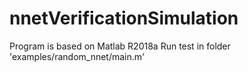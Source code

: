 # nnetVerificationSimulation
Program is based on Matlab R2018a
Run test in folder 'examples/random_nnet/main.m'
